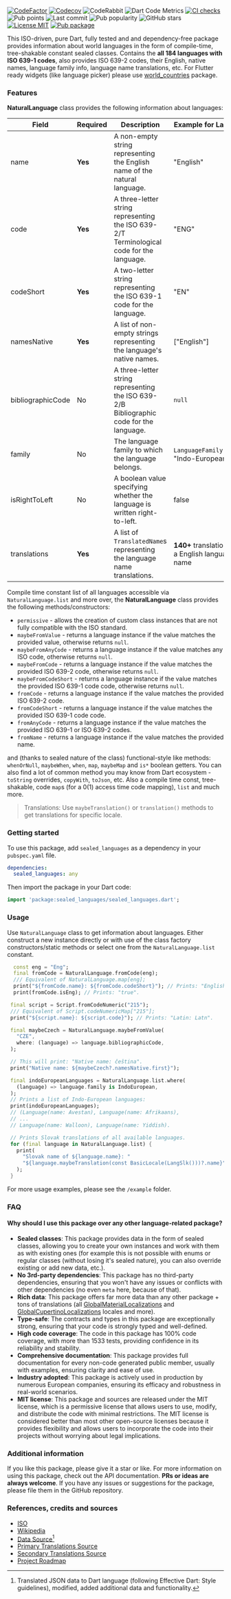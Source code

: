 [![CodeFactor](https://www.codefactor.io/repository/github/tsinis/sealed_world/badge)](https://www.codefactor.io/repository/github/tsinis/sealed_world)
[![Codecov](https://codecov.io/github/tsinis/sealed_world/branch/main/graph/badge.svg)](https://app.codecov.io/github/tsinis/sealed_world/flags)
![CodeRabbit](https://img.shields.io/badge/reviewed-code?style=flat&logo=vowpalwabbit&logoColor=orange&label=coderabbit&color=dark-green&link=https%3A%2F%2Fcoderabbit.ai)
![Dart Code Metrics](https://img.shields.io/badge/passing-dcm?style=flat&logo=dart&logoColor=lightskyblue&label=dcm&color=dark-green&link=https%3A%2F%2Fdcm.dev)
[![CI checks](https://github.com/tsinis/sealed_world/actions/workflows/sealed_languages.yaml/badge.svg)](https://github.com/tsinis/sealed_world/actions/workflows/sealed_languages.yaml)
![Pub points](https://img.shields.io/pub/points/sealed_languages)
![Last commit](https://img.shields.io/github/last-commit/tsinis/sealed_world)
![Pub popularity](https://img.shields.io/pub/popularity/sealed_languages)
![GitHub stars](https://img.shields.io/github/stars/tsinis/sealed_world?style=flat&color=green)
[![License MIT](https://img.shields.io/badge/License-MIT-yellow.svg)](https://opensource.org/licenses/MIT)
[![Pub package](https://img.shields.io/pub/v/sealed_languages.svg)](https://pub.dev/packages/sealed_languages)

This ISO-driven, pure Dart, fully tested and and dependency-free package provides information about world languages in the form of compile-time, tree-shakable constant sealed classes. Contains the **all 184 languages with ISO 639-1 codes**, also provides ISO 639-2 codes, their English, native names, language family info, language name translations, etc. For Flutter ready widgets (like language picker) please use [world_countries](https://pub.dev/packages/world_countries) package.

### Features

**NaturalLanguage** class provides the following information about languages:

| **Field**         | **Required** | **Description**                                                                          | **Example for LangEng**                           |
| ----------------- | ------------ | ---------------------------------------------------------------------------------------- | ------------------------------------------------- |
| name              | **Yes**      | A non-empty string representing the English name of the natural language.                | "English"                                         |
| code              | **Yes**      | A three-letter string representing the ISO 639-2/T Terminological code for the language. | "ENG"                                             |
| codeShort         | **Yes**      | A two-letter string representing the ISO 639-1 code for the language.                    | "EN"                                              |
| namesNative       | **Yes**      | A list of non-empty strings representing the language's native names.                    | ["English"]                                       |
| bibliographicCode | No           | A three-letter string representing the ISO 639-2/B Bibliographic code for the language.  | `null`                                            |
| family            | No           | The language family to which the language belongs.                                       | `LanguageFamily`(name: "Indo-European")           |
| isRightToLeft     | No           | A boolean value specifying whether the language is written right-to-left.                | false                                             |
| translations      | **Yes**      | A list of `TranslatedName`s representing the language name translations.                 | **140+** translations for a English language name |

Compile time constant list of all languages accessible via `NaturalLanguage.list` and more over, the **NaturalLanguage** class provides the following methods/constructors:

- `permissive` - allows the creation of custom class instances that are not fully compatible with the ISO standard.
- `maybeFromValue` - returns a language instance if the value matches the provided value, otherwise returns `null`.
- `maybeFromAnyCode` - returns a language instance if the value matches any ISO code, otherwise returns `null`.
- `maybeFromCode` - returns a language instance if the value matches the provided ISO 639-2 code, otherwise returns `null`.
- `maybeFromCodeShort` - returns a language instance if the value matches the provided ISO 639-1 code code, otherwise returns `null`.
- `fromCode` - returns a language instance if the value matches the provided ISO 639-2 code.
- `fromCodeShort` - returns a language instance if the value matches the provided ISO 639-1 code code.
- `fromAnyCode` - returns a language instance if the value matches the provided ISO 639-1 or ISO 639-2 codes.
- `fromName` - returns a language instance if the value matches the provided name.

and (thanks to sealed nature of the class) functional-style like methods: `whenOrNull`, `maybeWhen`, `when`, `map`, `maybeMap` and `is*` boolean getters. You can also find a lot of common method you may know from Dart ecosystem - `toString` overrides, `copyWith`, `toJson`, etc. Also a compile time const, tree-shakable, code `map`s (for a 0(1) access time code mapping), `list` and much more.

> Translations: Use `maybeTranslation()` or `translation()` methods to get translations for specific locale.

### Getting started

To use this package, add `sealed_languages` as a dependency in your `pubspec.yaml` file.

```yaml
dependencies:
  sealed_languages: any
```

Then import the package in your Dart code:

```dart
import 'package:sealed_languages/sealed_languages.dart';
```

### Usage

Use `NaturalLanguage` class to get information about languages. Either construct a new instance directly or with use of the class factory constructors/static methods or select one from the `NaturalLanguage.list` constant.

```dart
  const eng = "Eng";
  final fromCode = NaturalLanguage.fromCode(eng);
  /// Equivalent of NaturalLanguage.map[eng];
  print("${fromCode.name}: ${fromCode.codeShort}"); // Prints: "English: EN".
  print(fromCode.isEng); // Prints: "true".

 final script = Script.fromCodeNumeric("215");
 /// Equivalent of Script.codeNumericMap["215"];
 print("${script.name}: ${script.code}"); // Prints: "Latin: Latn".

 final maybeCzech = NaturalLanguage.maybeFromValue(
   "CZE",
   where: (language) => language.bibliographicCode,
 );

 // This will print: "Native name: čeština".
 print("Native name: ${maybeCzech?.namesNative.first}");

 final indoEuropeanLanguages = NaturalLanguage.list.where(
   (language) => language.family is IndoEuropean,
 );
 // Prints a list of Indo-European languages:
 print(indoEuropeanLanguages);
 // (Language(name: Avestan), Language(name: Afrikaans),
 // ...
 // Language(name: Walloon), Language(name: Yiddish).

 // Prints Slovak translations of all available languages.
 for (final language in NaturalLanguage.list) {
   print(
     "Slovak name of ${language.name}: "
     "${language.maybeTranslation(const BasicLocale(LangSlk()))?.name}",
   );
 }
```

For more usage examples, please see the `/example` folder.

### FAQ

#### Why should I use this package over any other language-related package?

- **Sealed classes**: This package provides data in the form of sealed classes, allowing you to create your own instances and work with them as with existing ones (for example this is not possible with enums or regular classes (without losing it's sealed nature), you can also override existing or add new data, etc.).
- **No 3rd-party dependencies**: This package has no third-party dependencies, ensuring that you won't have any issues or conflicts with other dependencies (no even `meta` here, because of that).
- **Rich data**: This package offers far more data than any other package + tons of translations (all [GlobalMaterialLocalizations](https://api.flutter.dev/flutter/flutter_localizations/GlobalMaterialLocalizations-class.html) and [GlobalCupertinoLocalizations](https://api.flutter.dev/flutter/flutter_localizations/GlobalCupertinoLocalizations-class.html) locales and more).
- **Type-safe**: The contracts and types in this package are exceptionally strong, ensuring that your code is strongly typed and well-defined.
- **High code coverage**: The code in this package has 100% code coverage, with more than 1533 tests, providing confidence in its reliability and stability.
- **Comprehensive documentation**: This package provides full documentation for every non-code generated public member, usually with examples, ensuring clarity and ease of use.
- **Industry adopted**: This package is actively used in production by numerous European companies, ensuring its efficacy and robustness in real-world scenarios.
- **MIT license**: This package and sources are released under the MIT license, which is a permissive license that allows users to use, modify, and distribute the code with minimal restrictions. The MIT license is considered better than most other open-source licenses because it provides flexibility and allows users to incorporate the code into their projects without worrying about legal implications.

### Additional information

If you like this package, please give it a star or like. For more information on using this package, check out the API documentation. **PRs or ideas are always welcome**.
If you have any issues or suggestions for the package, please file them in the GitHub repository.

### References, credits and sources

- [ISO](https://www.iso.org/iso-639-language-codes.html)
- [Wikipedia](https://wikipedia.org/wiki/List_of_ISO_639-1_codes)
- [Data Source](https://github.com/haliaeetus/iso-639)[^1]
- [Primary Translations Source](https://github.com/umpirsky/language-list)
- [Secondary Translations Source](https://github.com/symfony/intl)
- [Project Roadmap](https://github.com/users/tsinis/projects/1)

[^1]: Translated JSON data to Dart language (following Effective Dart: Style guidelines), modified, added additional data and functionality.
